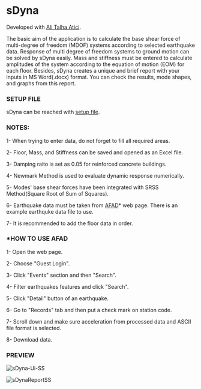 # sDyna
Developed with [Ali Talha Atici](https://github.com/alitatici).

The basic aim of the application is to calculate the base shear force of multi-degree of freedom (MDOF) systems according to selected earthquake data. Response of multi degree of freedom systems to ground motion can be solved by sDyna easily. Mass and stiffness must be entered to calculate amplitudes of the system according to the equation of motion (EOM) for each floor. Besides, sDyna creates a unique and brief report with your inputs in MS Word(.docx) format. You can check the results, mode shapes, and graphs from this report.

### SETUP FILE 

sDyna can be reached with [setup file](https://drive.google.com/file/d/1wOrw0f-yjygQAH-0EQWknsbBQFWn9zWl/view).

### NOTES:

1- When trying to enter data, do not forget to fill all required areas.

2- Floor, Mass, and Stiffness can be saved and opened as an Excel file.  

3- Damping raito is set as 0.05 for reinforced concrete buildings.

4- Newmark Method is used to evaluate dynamic response numerically.

5- Modes' base shear forces have been integrated with SRSS Method(Square Root of Sum of Squares).

6- Earthquake data must be taken from [AFAD](https://tadas.afad.gov.tr)* web page. There is an example earthquke data file to use.

7- It is recommended to add the floor data in order.


### *HOW TO USE AFAD
 
 1- Open the web page.
 
 2- Choose "Guest Login".
 
 3- Click "Events" section and then "Search".
 
 4- Filter earthquakes features and click "Search".
 
 5- Click "Detail" button of an earthquake.
 
 6- Go to "Records" tab and then put a check mark on station code.
 
 7- Scroll down and make sure acceleration from processed data and ASCII file format is selected. 
 
 8- Download data.
 
 ### PREVIEW

![sDyna-Ui-SS](https://user-images.githubusercontent.com/52800054/91605244-d0ffe500-e978-11ea-9495-22ceb1be4731.PNG)

![sDynaReportSS](https://user-images.githubusercontent.com/52800054/91605541-48ce0f80-e979-11ea-9b14-4bcc6ee8f677.PNG)

